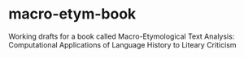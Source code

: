# macro-etym-book
Working drafts for a book called Macro-Etymological Text Analysis: Computational Applications of Language History to Liteary Criticism
